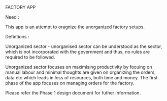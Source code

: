 FACTORY APP

Need :

This app is an attempt to oragnize the unorganized factory setups.

Defintions : 

Unorganized sector - unorganised sector can be understood as the sector, which is not incorporated with the government and thus, no rules are required to be followed.

Unorganized sector focuses on maximising productivity by focuing on manual labour and minimal thoughts are given on organizing the orders, data etc which leads in loss of resources, both time and money.
The first phase of the app focuses on managing orders for the factory.

Please refer the Phase 1 design document for futher information.
